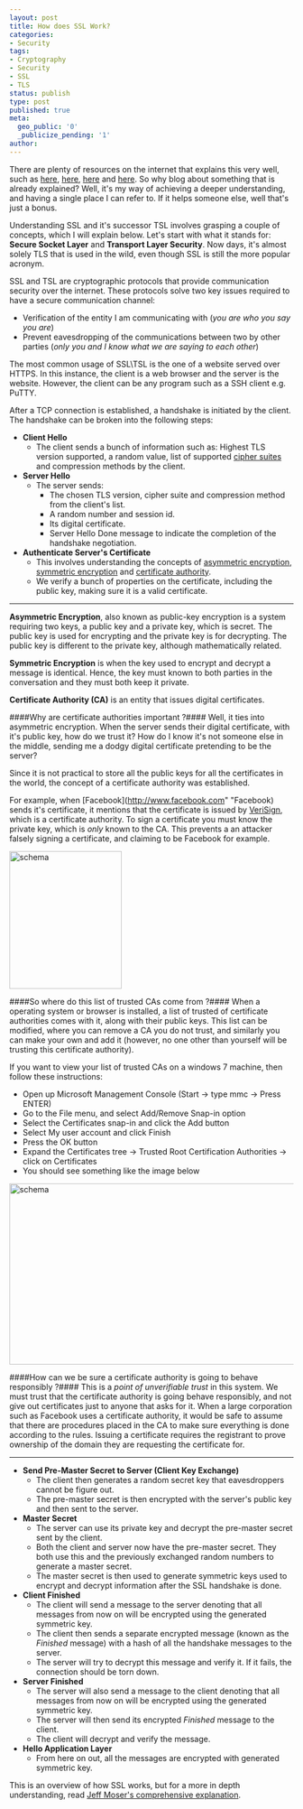 ```yaml
---
layout: post
title: How does SSL Work?
categories:
- Security
tags:
- Cryptography
- Security
- SSL
- TLS
status: publish
type: post
published: true
meta:
  geo_public: '0'
  _publicize_pending: '1'
author: 
---
```

There are plenty of resources on the internet that explains this very well, such as [here](http://technet.microsoft.com/en-us/library/cc783349\(v=ws.10\).aspx),
[here](http://security.stackexchange.com/questions/20803/how-does-ssl-work), [here](https://www.youtube.com/watch?v=iQsKdtjwtYI)
and [here](http://crypto.stackexchange.com/questions/1824/why-do-we-need-asymmetric-algorithms-for-key-exchange). So why
blog about something that is already explained? Well, it's my way of achieving a deeper understanding, and having a
single place I can refer to. If it helps someone else, well that's just a bonus.

Understanding SSL and it's successor TSL involves grasping a couple of concepts, which I will explain below. Let's start 
with what it stands for: **Secure Socket Layer** and **Transport Layer Security**. Now days, it's almost solely TLS that 
is used in the wild, even though SSL is still the more popular acronym.

SSL and TSL are cryptographic protocols that provide communication security over the internet. These protocols solve two 
key issues required to have a secure communication channel:

+ Verification of the entity I am communicating with (*you are who you say you are*)
+ Prevent eavesdropping of the communications between two by other parties (*only you and I know what we are saying to each other*)

The most common usage of SSL\TSL is the one of a website served over HTTPS. In this instance, the client is a web
browser and the server is the website. However, the client can be any program such as a SSH client e.g. PuTTY.

After a TCP connection is established, a handshake is initiated by the client. The handshake can be broken into the
following steps:

+ **Client Hello**
    + The client sends a bunch of information such as: Highest TLS version supported, a random value, list of supported
      [cipher suites](http://en.wikipedia.org/wiki/Cipher_suite "cipher suites") and compression methods by the client.
+ **Server Hello**
    + The server sends:
        + The chosen TLS version, cipher suite and compression method from the client's list.
        + A random number and session id.
        + Its digital certificate.
        + Server Hello Done message to indicate the completion of the handshake negotiation.
+ **Authenticate Server's Certificate**
    + This involves understanding the concepts of [asymmetric encryption](http://en.wikipedia.org/wiki/Public-key_cryptography "asymmetric encryption"),
      [symmetric encryption](http://en.wikipedia.org/wiki/Symmetric-key_algorithm "symmetric encryption") and
      [certificate authority](https://en.wikipedia.org/wiki/Certificate_authority "certificate authority").
    + We verify a bunch of properties on the certificate, including the public key, making sure it is a valid certificate.

---

**Asymmetric Encryption**, also known as public-key encryption is a system requiring two keys, a public key and a
private key, which is secret. The public key is used for encrypting and the private key is for decrypting. The public
key is different to the private key, although mathematically related.

**Symmetric Encryption** is when the key used to encrypt and decrypt a message is identical. Hence, the key must known
to both parties in the conversation and they must both keep it private.

**Certificate Authority (CA)** is an entity that issues digital certificates.

####Why are certificate authorities important ?####
Well, it ties into asymmetric encryption. When the server sends their digital
certificate, with it's public key, how do we trust it? How do I know it's not someone else in the middle, sending me a
dodgy digital certificate pretending to be the server?

Since it is not practical to store all the public keys for all the certificates in the world, the concept of a
certificate authority was established.

For example, when [Facebook](http://www.facebook.com" "Facebook) sends it's certificate, it mentions that the
certificate is issued by [VeriSign](http://www.verisign.com/ "VeriSign"), which is a certificate authority. To sign a
certificate you must know the private key, which is *only* known to the CA. This prevents a an attacker falsely signing
a certificate, and claiming to be Facebook for example.

<div class="centered">
    <img src="http://pwee167.files.wordpress.com/2013/08/facebookcert.png"  alt="schema" style="width: 199px; height: 244px" />
</div>

####So where do this list of trusted CAs come from ?####
When a operating system or browser is installed, a list of trusted of certificate authorities comes with it, along with
their public keys. This list can be modified, where you can remove a CA you do not trust, and similarly you can make
your own and add it (however, no one other than yourself will be trusting this certificate authority).

If you want to view your list of trusted CAs on a windows 7 machine, then follow these instructions:

+ Open up Microsoft Management Console (Start &rarr; type mmc &rarr; Press ENTER)
+ Go to the File menu, and select Add/Remove Snap-in option
+ Select the Certificates snap-in and click the Add button
+ Select My user account and click Finish
+ Press the OK button
+ Expand the Certificates tree &rarr; Trusted Root Certification Authorities &rarr; click on Certificates
+ You should see something like the image below

<div class="centered">
    <img src="http://pwee167.files.wordpress.com/2013/08/image.png"  alt="schema" style="width: 570px; height: 321px" />
</div>

####How can we be sure a certificate authority is going to behave responsibly ?####
This is a *point of unverifiable trust* in this system. We must trust that the certificate authority is going behave
responsibly, and not give out certificates just to anyone that asks for it. When a large corporation such as Facebook
uses a certificate authority, it would be safe to assume that there are procedures placed in the CA to make sure
everything is done according to the rules. Issuing a certificate requires the registrant to prove ownership of the
domain they are requesting the certificate for.

---

+ **Send Pre-Master Secret to Server (Client Key Exchange)**
    + The client then generates a random secret key that eavesdroppers cannot be figure out.
    + The pre-master secret is then encrypted with the server's public key and then sent to the server.
+ **Master Secret**
    + The server can use its private key and decrypt the pre-master secret sent by the client.
    + Both the client and server now have the pre-master secret. They both use this and the previously exchanged random
      numbers to generate a master secret.
    + The master secret is then used to generate symmetric keys used to encrypt and decrypt information after the SSL
      handshake is done.
+ **Client Finished**
    + The client will send a message to the server denoting that all messages from now on will be encrypted using the
      generated symmetric key.
    + The client then sends a separate encrypted message (known as the <em>Finished</em> message) with a hash of all the
      handshake messages to the server.
    + The server will try to decrypt this message and verify it. If it fails, the connection should be torn down.
+ **Server Finished**
    + The server will also send a message to the client denoting that all messages from now on will be encrypted using
      the generated symmetric key.
    + The server will then send its encrypted <em>Finished</em> message to the client.
    + The client will decrypt and verify the message.
+ **Hello Application Layer**
    + From here on out, all the messages are encrypted with generated symmetric key.

This is an overview of how SSL works, but for a more in depth understanding, read
[Jeff Moser's comprehensive explanation](http://www.moserware.com/2009/06/first-few-milliseconds-of-https.html "Jeff Moser's comprehensive explanation").
